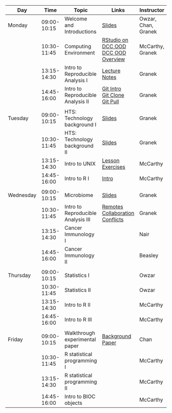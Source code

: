 | Day       |        Time | Topic                              | Links                                                                                                                                                                        | Instructor          |
|-----------|-------------|------------------------------------|------------------------------------------------------------------------------------------------------------------------------------------------------------------------------|---------------------|
| Monday    | 09:00-10:15 | Welcome and Introductions          | [Slides](welcome-MIC-2022.pdf)                                                                                                                                               | Owzar, Chan, Granek |
|           | 10:30-11:45 | Computing Environment              | [RStudio on DCC OOD](computing/dcc_ood/dcc_ood_rstudio.md) <br> [DCC OOD Overview](computing/dcc_ood/dcc_ood_overview.md)                                                    | McCarthy, Granek    |
|           | 13:15-14:30 | Intro to Reproducible Analysis I   | [Lecture Notes](computing/reproducible/reproducible_research_lecture.md)                                                                                                     | Granek              |
|           | 14:45-16:00 | Intro to Reproducible Analysis II  | [Git Intro](computing/reproducible/git_overview.md) <br> [Git Clone](computing/reproducible/git_cloning.md) <br> [Git Pull](computing/reproducible/git_pull.md)              | Granek              |
|           |             |                                    |                                                                                                                                                                              |                     |
| Tuesday   | 09:00-10:15 | HTS: Technology background I       | [Slides](biology/hts_background_day2_s1_s2.pdf)                                                                                                                              | Granek              |
|           | 10:30-11:45 | HTS: Technology background II      | [Slides](biology/hts_background_day2_s1_s2.pdf)                                                                                                                              | Granek              |
|           | 13:15-14:30 | Intro to UNIX                      | [Lesson](computing/unix/unix_lesson.Rmd) <br> [Exercises](computing/unix/unix_exercises.Rmd)                                                                                 | McCarthy            |
|           | 14:45-16:00 | Intro to R I                       | [Intro](computing/R/01_introduction_to_R.Rmd)                                                                                                                                | McCarthy            |
|           |             |                                    |                                                                                                                                                                              |                     |
| Wednesday | 09:00-10:15 | Microbiome                         | [Slides](biology/microbiome_overview.pdf)                                                                                                                                    | Granek              |
|           | 10:30-11:45 | Intro to Reproducible Analysis III | [Remotes](computing/reproducible/git_remotes.md) <br> [Collaboration](computing/reproducible/git_collaboration.md) <br> [Conflicts](computing/reproducible/git_conflicts.md) | Granek              |
|           | 13:15-14:30 | Cancer Immunology I                |                                                                                                                                                                              | Nair                |
|           | 14:45-16:00 | Cancer Immunology II               |                                                                                                                                                                              | Beasley             |
|           |             |                                    |                                                                                                                                                                              |                     |
| Thursday  | 09:00-10:15 | Statistics I                       |                                                                                                                                                                              | Owzar               |
|           | 10:30-11:45 | Statistics II                      |                                                                                                                                                                              | Owzar               |
|           | 13:15-14:30 | Intro to R II                      |                                                                                                                                                                              | McCarthy            |
|           | 14:45-16:00 | Intro to R III                     |                                                                                                                                                                              | McCarthy            |
|           |             |                                    |                                                                                                                                                                              |                     |
| Friday    | 09:00-10:15 | Walkthrough experimental paper     | [Background Paper](https://pubmed.ncbi.nlm.nih.gov/33979626/)                                                                                                                | Chan                |
|           | 10:30-11:45 | R statistical programming I        |                                                                                                                                                                              | McCarthy            |
|           | 13:15-14:30 | R statistical programming II       |                                                                                                                                                                              | McCarthy            |
|           | 14:45-16:00 | Intro to BIOC objects              |                                                                                                                                                                              | McCarthy            |

